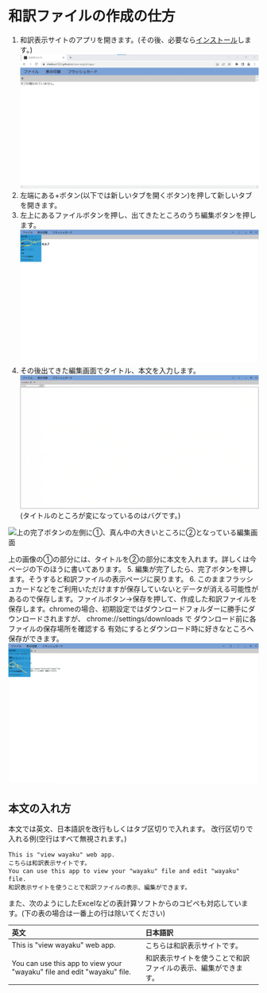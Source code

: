 # 和訳ファイルの作成の仕方
1. 和訳表示サイトのアプリを開きます。(その後、必要なら[インストール](../install/)します。)
![和訳表示サイトのアプリのホーム](../../img/wayaku-app-home.webp)
2. 左端にある+ボタン(以下では新しいタブを開くボタン)を押して新しいタブを開きます。
3. 左上にあるファイルボタンを押し、出てきたところのうち編集ボタンを押します。
![ファイル→編集ボタン](../../img/creat-new-file-button.webp)
4. その後出てきた編集画面でタイトル、本文を入力します。
![編集画面](../../img/creat-new-file-menu.webp)
(タイトルのところが変になっているのはバグです。)

![上の完了ボタンの左側に①、真ん中の大きいところに②となっている編集画面](../../img/explanation-edit-file-menu.webp)

上の画像の①の部分には、タイトルを②の部分に本文を入れます。詳しくは今ページの下のほうに書いてあります。
5. 編集が完了したら、完了ボタンを押します。そうすると和訳ファイルの表示ページに戻ります。
6. このままフラッシュカードなどをご利用いただけますが保存していないとデータが消える可能性があるので保存します。ファイルボタン→保存を押して、作成した和訳ファイルを保存します。chromeの場合、初期設定ではダウンロードフォルダーに勝手にダウンロードされますが、 chrome://settings/downloads で ダウンロード前に各ファイルの保存場所を確認する 有効にするとダウンロード時に好きなところへ保存ができます。
![ファイル→保存ボタン](../../img/save-button.webp)
## 本文の入れ方
本文では英文、日本語訳を改行もしくはタブ区切りで入れます。
改行区切りで入れる例(空行はすべて無視されます。)

```
This is "view wayaku" web app.
こちらは和訳表示サイトです。
You can use this app to view your "wayaku" file and edit "wayaku" file.
和訳表示サイトを使うことで和訳ファイルの表示、編集ができます。
```

また、次のようにしたExcelなどの表計算ソフトからのコピペも対応しています。(下の表の場合は一番上の行は除いてください)

|英文|日本語訳|
|:--|:--|
|This is "view wayaku" web app.|こちらは和訳表示サイトです。|
|You can use this app to view your "wayaku" file and edit "wayaku" file.|和訳表示サイトを使うことで和訳ファイルの表示、編集ができます。|
